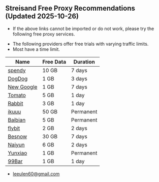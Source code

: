 ## Streisand Free Proxy Recommendations (Updated 2025-10-26)

* If the above links cannot be imported or do not work, please try the following free proxy services.

- The following providers offer free trials with varying traffic limits.
- Most have a time limit.

| Name                                                                                            | Free Data | Duration  |
| ----------------------------------------------------------------------------------------------- | --------- | --------- |
| [spendy](https://cloud.speedypro.xyz/#/register?code=RTSPWuvE)                                  | 10 GB     | 7 days    |
| [DogDog](https://down.dginv.click/#/register?code=ZASVvaXN)                                     | 1 GB      | 3 days    |
| [New Google](https://qingse001.cc/#/register?code=Hw9HyaLY)                                     | 1 GB      | 7 days    |
| [Tomato](https://fqhy.xyz/)                                                                     | 5 GB      | 1 day     |
| [Rabbit](https://xn--aahqobiuz947-1s0y.xn--54qt46au9eooa.com/index.php#/register?code=8m21XQdd) | 3 GB      | 1 day     |
| [ikuuu](https://ikuuu.de/auth/register?code=IdlE)                                               | 50 GB     | Permanent |
| [Baibian](https://bbxy.xn--cesw6hd3s99f.com/auth/register?code=uscB)                            | 5 GB      | Permanent |
| [flybit](https://flybit.vip/#/register?code=KJiq4vYM)                                           | 2 GB      | 2 days    |
| [Besnow](https://besnow.me/index.php#/register?code=3K6CuYQG)                                   | 30 GB     | 7 days    |
| [Naiyun](https://www.v2ny.me?path=register&code=05XjPGu5)                                       | 6 GB      | 2 days    |
| [Yunxiao](https://cpdd.one/?r=106143)                                                           | 1 GB      | Permanent |
| [99Bar](https://99vpn.bar/#/register?code=z6wLtsdW)                                             | 1 GB      | 1 day     |

* [leeulen60@gmail.com](mailto:leeulen60@gmail.com)
